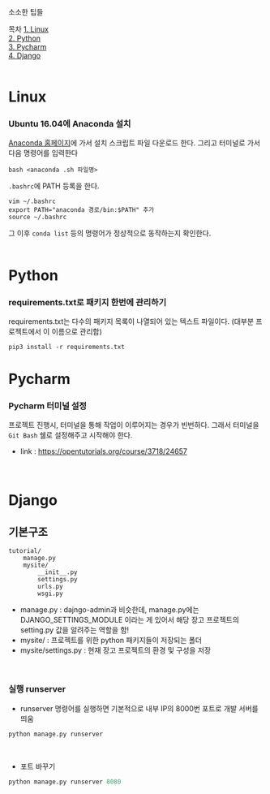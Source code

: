 소소한 팁들

목차
[1. Linux](#Linux) <br>
[2. Python](#Python) <br>
[3. Pycharm](#Pycharm) <br>
[4. Django](#Django) <br>
<br>

# Linux
### Ubuntu 16.04에 Anaconda 설치
[Anaconda 홈페이지]()에 가서 설치 스크립트 파일 다운로드 한다. 그리고 터미널로 가서 다음 명령어를 입력한다
```shell
bash <anaconda .sh 파일명>
```
`.bashrc`에 PATH 등록을 한다. 
```shell
vim ~/.bashrc
export PATH="anaconda 경로/bin:$PATH" 추가
source ~/.bashrc
```
그 이후 `conda list` 등의 명령어가 정상적으로 동작하는지 확인한다.
<br><br>

# Python 
### requirements.txt로 패키지 한번에 관리하기
requirements.txt는 다수의 패키지 목록이 나열되어 있는 텍스트 파일이다. (대부분 프로젝트에서 이 이름으로 관리함) <br>
```shell
pip3 install -r requirements.txt
```

# Pycharm 
### Pycharm 터미널 설정 
프로젝트 진행시, 터미널을 통해 작업이 이루어지는 경우가 빈번하다. 그래서 터미널을 `Git Bash` 쉘로 설정해주고 시작해야 한다.
* link : https://opentutorials.org/course/3718/24657
<br>

# Django
## 기본구조
```shell
tutorial/
    manage.py
    mysite/
        __init__.py
        settings.py
        urls.py
        wsgi.py
```
* manage.py : dajngo-admin과 비슷한데, manage.py에는 DJANGO_SETTINGS_MODULE 이라는 게 있어서 해당 장고 프로젝트의 setting.py 값을 알려주는 역할을 함!
* mysite/ : 프로젝트를 위한 python 패키지들이 저장되는 폴더
* mysite/settings.py : 현재 장고 프로젝트의 환경 및 구성을 저장
<br>

### 실행 runserver
* runserver 명령어를 실행하면 기본적으로 내부 IP의 8000번 포트로 개발 서버를 띄움
```python
python manage.py runserver
```
<br>

* 포트 바꾸기
```python
python manage.py runserver 8080
```
